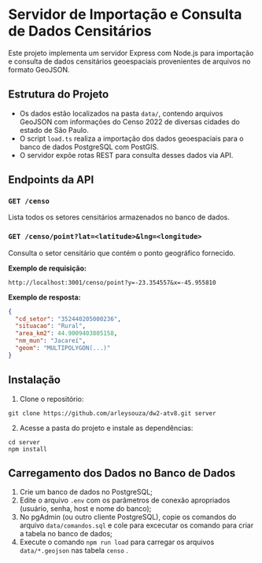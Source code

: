 # Servidor de Importação e Consulta de Dados Censitários

Este projeto implementa um servidor Express com Node.js para importação e consulta de dados censitários geoespaciais provenientes de arquivos no formato GeoJSON.

## Estrutura do Projeto

- Os dados estão localizados na pasta `data/`, contendo arquivos GeoJSON com informações do Censo 2022 de diversas cidades do estado de São Paulo.
- O script `load.ts` realiza a importação dos dados geoespaciais para o banco de dados PostgreSQL com PostGIS.
- O servidor expõe rotas REST para consulta desses dados via API.

## Endpoints da API

### `GET /censo`
Lista todos os setores censitários armazenados no banco de dados.

### `GET /censo/point?lat=<latitude>&lng=<longitude>`
Consulta o setor censitário que contém o ponto geográfico fornecido.

**Exemplo de requisição:**
```
http://localhost:3001/censo/point?y=-23.354557&x=-45.955810
```

**Exemplo de resposta:**
```json
{
  "cd_setor": "352440205000236",
  "situacao": "Rural",
  "area_km2": 44.9009403805158,
  "nm_mun": "Jacareí",
  "geom": "MULTIPOLYGON(...)"
}
```

## Instalação
1. Clone o repositório:
```
git clone https://github.com/arleysouza/dw2-atv8.git server
```
2. Acesse a pasta do projeto e instale as dependências:
```
cd server
npm install
```


## Carregamento dos Dados no Banco de Dados
1. Crie um banco de dados no PostgreSQL;
2. Edite o arquivo `.env` com os parâmetros de conexão apropriados (usuário, senha, host e nome do banco);
3. No pgAdmin (ou outro cliente PostgreSQL), copie os comandos do arquivo `data/comandos.sql` e cole para excecutar os comando para criar a tabela no banco de dados;
4. Execute o comando `npm run load` para carregar os arquivos `data/*.geojson` nas tabela `censo` .
